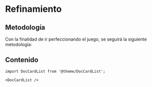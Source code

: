 # Refinamiento

## Metodología

Con la finalidad de ir perfeccionando el juego, se seguirá la siguiente metodología:

## Contenido

```mdx-code-block
import DocCardList from '@theme/DocCardList';

<DocCardList />
```
